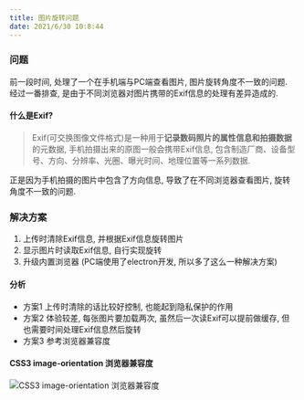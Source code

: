 ```yaml
---
title: 图片旋转问题
date: 2021/6/30 10:8:44
---
```

### 问题
前一段时间, 处理了一个在手机端与PC端查看图片, 图片旋转角度不一致的问题. 经过一番排查, 是由于不同浏览器对图片携带的Exif信息的处理有差异造成的.  

#### 什么是Exif?
> Exif(可交换图像文件格式)是一种用于**记录数码照片的属性信息和拍摄数据**的元数据, 手机拍摄出来的原图一般会携带Exif信息, 包含制造厂商、设备型号、方向、分辨率、光圈、曝光时间、地理位置等一系列数据.

正是因为手机拍摄的图片中包含了方向信息, 导致了在不同浏览器查看图片, 旋转角度不一致的问题.  

### 解决方案
1. 上传时清除Exif信息, 并根据Exif信息旋转图片
2. 显示图片时读取Exif信息, 自行实现旋转
3. 升级内置浏览器 (PC端使用了electron开发, 所以多了这么一种解决方案)

#### 分析
- 方案1 上传时清除的话比较好控制, 也能起到隐私保护的作用  
- 方案2 体验较差, 每张图片要加载两次, 虽然后一次读Exif可以提前做缓存, 但也需要时间处理Exif信息然后旋转  
- 方案3 参考浏览器兼容度  

#### CSS3 image-orientation 浏览器兼容度
![CSS3 image-orientation 浏览器兼容度](/integration/docs/note/图片旋转问题_01.png)